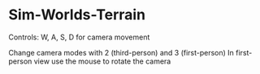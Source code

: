 # Sim-Worlds-Terrain
Controls:
W, A, S, D for camera movement

Change camera modes with 2 (third-person) and 3 (first-person)
In first-person view use the mouse to rotate the camera